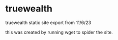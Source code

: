 # truewealth
truewealth static site export from 11/6/23

this was created by running wget to spider the site. 
